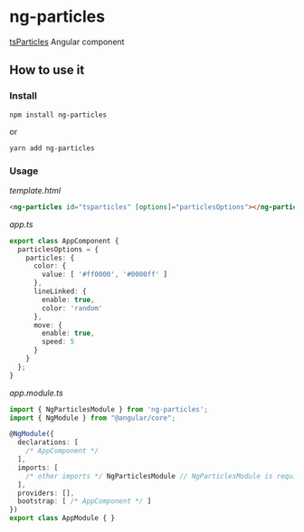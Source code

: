 # ng-particles

[tsParticles](https://github.com/matteobruni/tsparticles) Angular component

## How to use it

### Install

```shell script
npm install ng-particles
```

or

```shell script
yarn add ng-particles
```

### Usage

*template.html*

```html
<ng-particles id="tsparticles" [options]="particlesOptions"></ng-particles>
```

*app.ts*

```typescript
export class AppComponent {
  particlesOptions = {
    particles: {
      color: {
        value: [ '#ff0000', '#0000ff' ]
      },
      lineLinked: {
        enable: true,
        color: 'random'
      },
      move: {
        enable: true,
        speed: 5
      }
    }
  };
}
```

*app.module.ts*

```typescript
import { NgParticlesModule } from 'ng-particles';
import { NgModule } from "@angular/core";

@NgModule({
  declarations: [
    /* AppComponent */
  ],
  imports: [
    /* other imports */ NgParticlesModule // NgParticlesModule is required
  ],
  providers: [],
  bootstrap: [ /* AppComponent */ ]
})
export class AppModule { }
```
